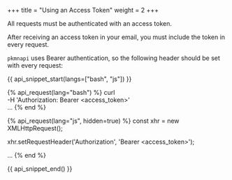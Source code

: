 +++
title = "Using an Access Token"
weight = 2
+++

All requests must be authenticated with an access token.

After receiving an access token in your email, you must include the token in every request.

`pkmnapi` uses Bearer authentication, so the following header should be set with every request:

{{ api_snippet_start(langs=["bash", "js"]) }}

{% api_request(lang="bash") %}
curl \
    -H 'Authorization: Bearer <access_token>' \
    ...
{% end %}

{% api_request(lang="js", hidden=true) %}
const xhr = new XMLHttpRequest();

xhr.setRequestHeader('Authorization', 'Bearer <access_token>');

...
{% end %}

{{ api_snippet_end() }}
